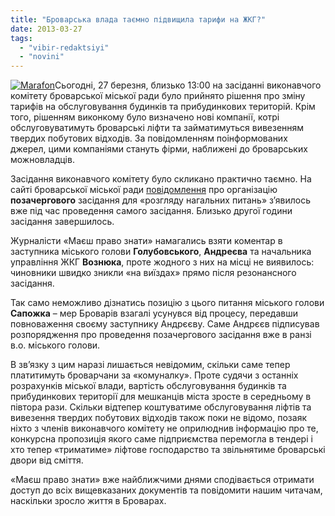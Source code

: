 ```yaml
---
title: "Броварська влада таємно підвищила тарифи на ЖКГ?"
date: 2013-03-27
tags: 
  - "vibir-redaktsiyi"
  - "novini"
---
```


[![Marafon](https://mpz.brovary.org/wp-content/uploads/2013/03/Marafon.jpg)](https://mpz.brovary.org/wp-content/uploads/2013/03/Marafon.jpg)Сьогодні, 27 березня, близько 13:00 на засіданні виконавчого комітету броварської міської ради було прийнято рішення про зміну тарифів на обслуговування будинків та прибудинкових територій. Крім того, рішенням виконкому було визначено нові компанії, котрі обслуговуватимуть броварські ліфти та займатимуться вивезенням твердих побутових відходів. За повідомленням поінформованих джерел, цими компаніями стануть фірми, наближені до броварських можновладців.

Засідання виконавчого комітету було скликано практично таємно. На сайті броварської міської ради [повідомлення](http://brovary.kiev.ua/rozporyadzhennya-m%D1%96skogo-golovi-v%D1%96d-27032013-%E2%84%9641-od-pro-provedennya-pozachergovogo-zas%D1%96dannya-vikonk) про організацію **позачергового** засідання для «розгляду нагальних питань» з’явилось вже під час проведення самого засідання. Близько другої години засідання завершилось.

Журналісти «Маєш право знати» намагались взяти коментар в заступника міського голови **Голубовського**, **Андреєва** та начальника управління ЖКГ **Вознюка**, проте жодного з них на місці не виявилось: чиновники швидко зникли «на виїздах» прямо після резонансного засідання.

Так само неможливо дізнатись позицію з цього питання міського голови **Сапожка** – мер Броварів взагалі усунувся від процесу, передавши повноваження своєму заступнику Андрєєву. Саме Андрєєв підписував розпорядження про проведення позачергового засідання вже в ранзі в.о. міського голови.

В зв’язку з цим наразі лишається невідомим, скільки саме тепер платитимуть броварчани за «комуналку». Проте судячи з останніх розрахунків міської влади, вартість обслуговування будинків та прибудинкових території для мешканців міста зросте в середньому в півтора рази. Скільки відтепер коштуватиме обслуговування ліфтів та вивезення твердих побутових відходів також поки не відомо, позаяк ніхто з членів виконавчого комітету не оприлюднив інформацію про те, конкурсна пропозиція якого саме підприємства перемогла в тендері і хто тепер «триматиме» ліфтове господарство та звільнятиме броварські двори від сміття.

«Маєш право знати» вже найближчими днями сподівається отримати доступ до всіх вищевказаних документів та повідомити нашим читачам, наскільки зросло життя в Броварах.
